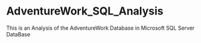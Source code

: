 # AdventureWork_SQL_Analysis
This is an Analysis of the AdventureWork Database in Microsoft SQL Server DataBase